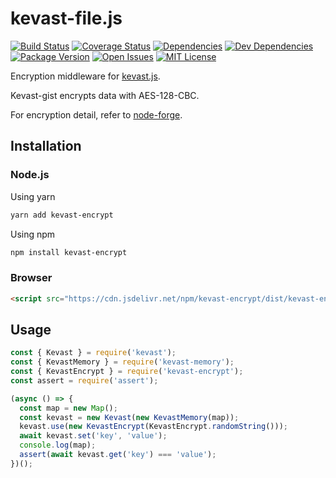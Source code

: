 # kevast-file.js
[![Build Status](https://img.shields.io/travis/kevast/kevast-encrypt.js.svg?style=flat-square)](https://travis-ci.org/kevast/kevast-encrypt.js)
[![Coverage Status](https://img.shields.io/coveralls/github/kevast/kevast-encrypt.js.svg?style=flat-square)](https://coveralls.io/github/kevast/kevast-encrypt.js?branch=master)
[![Dependencies](https://img.shields.io/david/kevast/kevast-encrypt.js.svg?style=flat-square)](https://david-dm.org/kevast/kevast-encrypt.js)
[![Dev Dependencies](https://img.shields.io/david/dev/kevast/kevast-encrypt.js.svg?style=flat-square)](https://david-dm.org/kevast/kevast-encrypt.js?type=dev)
[![Package Version](https://img.shields.io/npm/v/kevast-encrypt.svg?style=flat-square)](https://www.npmjs.com/package/kevast-encrypt)
[![Open Issues](https://img.shields.io/github/issues-raw/kevast/kevast-encrypt.js.svg?style=flat-square)](https://github.com/kevast/kevast-encrypt.js/issues)
[![MIT License](https://img.shields.io/npm/l/kevast-encrypt.svg?style=flat-square)](https://github.com/kevast/kevast-encrypt.js/blob/master/LICENSE)

Encryption middleware for [kevast.js](https://github.com/kevast/kevast.js).

Kevast-gist encrypts data with AES-128-CBC.

For encryption detail, refer to [node-forge](https://www.npmjs.com/package/node-forge#cipher).

## Installation
### Node.js
Using yarn
```bash
yarn add kevast-encrypt
```

Using npm
```bash
npm install kevast-encrypt
```

### Browser
```html
<script src="https://cdn.jsdelivr.net/npm/kevast-encrypt/dist/kevast-encrypt.min.js"></script>
```

## Usage
```javascript
const { Kevast } = require('kevast');
const { KevastMemory } = require('kevast-memory');
const { KevastEncrypt } = require('kevast-encrypt');
const assert = require('assert');

(async () => {
  const map = new Map();
  const kevast = new Kevast(new KevastMemory(map));
  kevast.use(new KevastEncrypt(KevastEncrypt.randomString()));
  await kevast.set('key', 'value');
  console.log(map);
  assert(await kevast.get('key') === 'value');
})();
```
